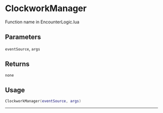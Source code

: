 # ClockworkManager
Function name in EncounterLogic.lua
## Parameters
`eventSource`, `args`
## Returns
`none`
## Usage
```lua
ClockworkManager(eventSource, args)
```
---

